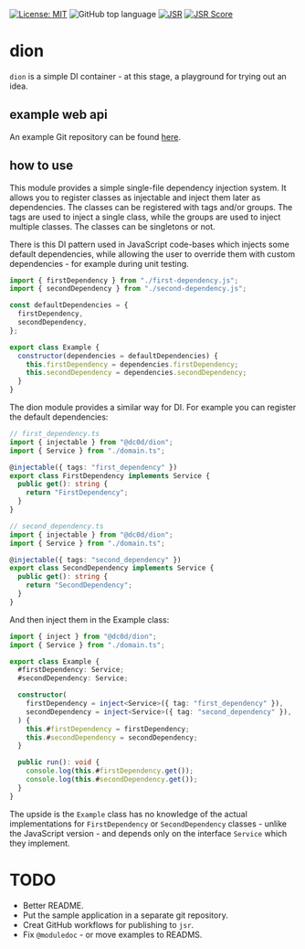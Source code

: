[![License: MIT](https://img.shields.io/badge/License-MIT-yellow.svg)](https://opensource.org/licenses/MIT)
![GitHub top language](https://img.shields.io/github/languages/top/dc0d/dion)
[![JSR](https://jsr.io/badges/@dc0d/dion)](https://jsr.io/@dc0d/dion)
[![JSR Score](https://jsr.io/badges/@dc0d/dion/score)](https://jsr.io/@dc0d/dion)

# dion

`dion` is a simple DI container - at this stage, a playground for trying out an idea.

## example web api

An example Git repository can be found [here](https://github.com/dc0d/dion-example).

## how to use

This module provides a simple single-file dependency injection system.
It allows you to register classes as injectable and inject them later as dependencies.
The classes can be registered with tags and/or groups.
The tags are used to inject a single class, while the groups are used to inject multiple classes.
The classes can be singletons or not.

There is this DI pattern used in JavaScript code-bases which injects some default dependencies,
while allowing the user to override them with custom dependencies - for example during unit testing.

```javascript
import { firstDependency } from "./first-dependency.js";
import { secondDependency } from "./second-dependency.js";

const defaultDependencies = {
  firstDependency,
  secondDependency,
};

export class Example {
  constructor(dependencies = defaultDependencies) {
    this.firstDependency = dependencies.firstDependency;
    this.secondDependency = dependencies.secondDependency;
  }
}
```

The dion module provides a similar way for DI. For example you can register the default dependencies:

```typescript
// first_dependency.ts
import { injectable } from "@dc0d/dion";
import { Service } from "./domain.ts";

@injectable({ tags: "first_dependency" })
export class FirstDependency implements Service {
  public get(): string {
    return "FirstDependency";
  }
}
```

```typescript
// second_dependency.ts
import { injectable } from "@dc0d/dion";
import { Service } from "./domain.ts";

@injectable({ tags: "second_dependency" })
export class SecondDependency implements Service {
  public get(): string {
    return "SecondDependency";
  }
}
```

And then inject them in the Example class:

```typescript
import { inject } from "@dc0d/dion";
import { Service } from "./domain.ts";

export class Example {
  #firstDependency: Service;
  #secondDependency: Service;

  constructor(
    firstDependency = inject<Service>({ tag: "first_dependency" }),
    secondDependency = inject<Service>({ tag: "second_dependency" }),
  ) {
    this.#firstDependency = firstDependency;
    this.#secondDependency = secondDependency;
  }

  public run(): void {
    console.log(this.#firstDependency.get());
    console.log(this.#secondDependency.get());
  }
}
```

The upside is the `Example` class has no knowledge of the actual implementations for `FirstDependency` or `SecondDependency` classes - unlike the JavaScript version - and depends only on the interface `Service` which they implement.

# TODO

- Better README.
- Put the sample application in a separate git repository.
- Creat GitHub workflows for publishing to `jsr`.
- Fix `@moduledoc` - or move examples to READMS.
